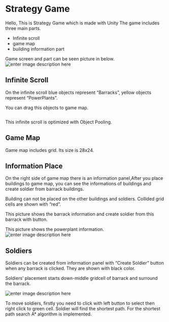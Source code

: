 <h1 id="strategy-game">Strategy Game</h1>
<p>Hello, This is Strategy Game which is made with Unity The game includes three main parts.</p>
<ul>
<li>Infinite scroll</li>
<li>game map</li>
<li>building information part</li>
</ul>
<p>Game screen and part can be seen picture in below.<br>
<img src="https://lh3.googleusercontent.com/U7wMU6D5UbD66RwGWyh3yR-KHxwW0VE4Wu0tgS8vG4bD3nk22LggKpSur0VhNugg1hzra4eXx8M8" alt="enter image description here" title="Game Screen"></p>
<h2 id="infinite-scroll">Infinite Scroll</h2>
<p>On the infinite scroll blue objects represent “Barracks”, yellow objects represent “PowerPlants”.</p>
<p>You can drag this objects to game map.</p>
<p><img src="https://lh3.googleusercontent.com/lvQTqjAyY6WMzH1SuP61Ry6e7gv9wQzL23KI0whmWM5ucFPGJMUPKnlGoombqTik38uhU5mekdU2" alt="" title="InfiniteScroll"></p>
<p>This infinite scroll is optimized with Object Pooling.</p>
<h2 id="game-map">Game Map</h2>
<p>Game map includes grid. Its size is 28x24.<br>
<img src="https://lh3.googleusercontent.com/HPxtaRvKN3gSkKSCun7PqMllbtNF1k2mv5aVOBaOEjBHGcIVbxIJSJ_zkfhdJncYPUWkvwdxRtEj" alt="" title="GameMap"></p>
<h2 id="information-place">Information Place</h2>
<p>On the right side of game map there is an information panel,After you place buildings to game map, you can see the informations of buildings and create soldier from barrack buildings.</p>
<p>Building can not be placed on the other buildings and soldiers. Collided grid cells are shown with “red”.<br>
<img src="https://lh3.googleusercontent.com/B80qYhjuo7CXSQHdyPbysQSfKWGjX8Ladh3J_pNalGScXTPff4bFD4hX2c-TeUeifTKlSb9cxjX8" alt="" title="CollidedCells"></p>
<p>This picture shows the barrack information and create soldier from this barrack with button.<br>
<img src="https://lh3.googleusercontent.com/cKWuL_k5bgB5Q9h1CZRyBaV4LduBmPHJMZP3sf-vKQCTLyVCEyyvQb3bigsDNkdNzaoDfMILPIZ3" alt="" title="BarrackInfo"></p>
<p>This picture shows the powerplant information. <br>
<img src="https://lh3.googleusercontent.com/fWNtOk7CpMSfvZNh1UaEBqQoCspb88cyDNh6psFbLQ3Hg-Wx5QgbRl-1UmA295_wqPzR3LMWaTrw" alt="enter image description here" title="PowerPlantInfo"></p>
<h2 id="soldiers">Soldiers</h2>
<p>Soldiers can be created from information panel with “Create Soldier” button when any barrack is clicked. They are shown with black color.</p>
<p>Soldiers’ placement starts down-middle gridcell of barrack and surround the barrack.</p>
<p><img src="https://lh3.googleusercontent.com/xW8KoyZz5uAN9UANxj81BugFjWn--Mzub1onS-JihnMQsZ6kseXIhZzZl09sEJvmY_ru_-Y5jhfD" alt="enter image description here" title="Soldiers"></p>
<p>To move soldiers, firstly you need to click with left button to select then right click to green cell. Soldier will find the shortest path. For the shortest path search A* algorithm is implemented.</p>
